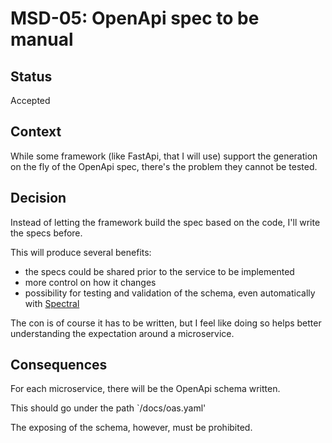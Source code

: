 # MSD-05: OpenApi spec to be manual

## Status

Accepted

## Context

While some framework (like FastApi, that I will use) support the generation on the fly of the OpenApi spec, there's the problem they cannot be tested.

## Decision

Instead of letting the framework build the spec based on the code, I'll write the specs before.

This will produce several benefits:

- the specs could be shared prior to the service to be implemented
- more control on how it changes
- possibility for testing and validation of the schema, even automatically with [Spectral](https://docs.stoplight.io/docs/spectral)

The con is of course it has to be written, but I feel like doing so helps better understanding the expectation around a microservice.

## Consequences

For each microservice, there will be the OpenApi schema written.

This should go under the path `/docs/oas.yaml'

The exposing of the schema, however, must be prohibited.
